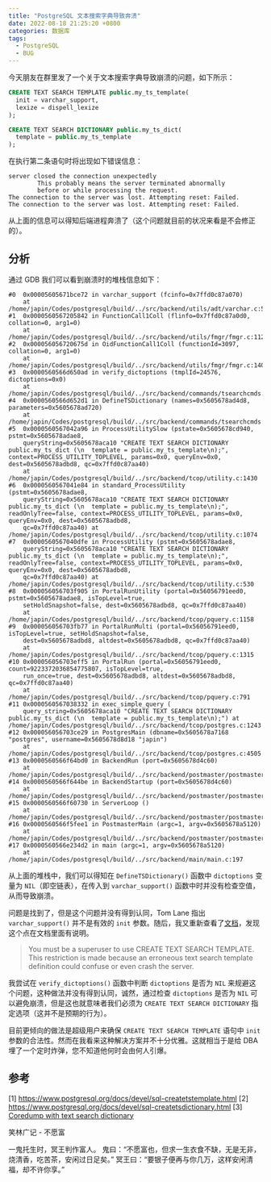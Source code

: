 ```yaml
---
title: "PostgreSQL 文本搜索字典导致奔溃"
date: 2022-08-18 21:25:20 +0800
categories: 数据库
tags:
  - PostgreSQL
  - BUG
---
```


今天朋友在群里发了一个关于文本搜索字典导致崩溃的问题，如下所示：

```sql
CREATE TEXT SEARCH TEMPLATE public.my_ts_template(
  init = varchar_support,
  lexize = dispell_lexize
);

CREATE TEXT SEARCH DICTIONARY public.my_ts_dict(
  template = public.my_ts_template
);
```

在执行第二条语句时将出现如下错误信息：

```
server closed the connection unexpectedly
        This probably means the server terminated abnormally
        before or while processing the request.
The connection to the server was lost. Attempting reset: Failed.
The connection to the server was lost. Attempting reset: Failed.
```

从上面的信息可以得知后端进程奔溃了（这个问题就目前的状况来看是不会修正的）。

<!--more-->

## 分析

通过 GDB 我们可以看到崩溃时的堆栈信息如下：

```
#0  0x00005605671bce72 in varchar_support (fcinfo=0x7ffd0c87a070)
    at /home/japin/Codes/postgresql/build/../src/backend/utils/adt/varchar.c:565
#1  0x0000560567205842 in FunctionCall1Coll (flinfo=0x7ffd0c87a0d0, collation=0, arg1=0)
    at /home/japin/Codes/postgresql/build/../src/backend/utils/fmgr/fmgr.c:1124
#2  0x000056056720675d in OidFunctionCall1Coll (functionId=3097, collation=0, arg1=0)
    at /home/japin/Codes/postgresql/build/../src/backend/utils/fmgr/fmgr.c:1402
#3  0x0000560566d650ad in verify_dictoptions (tmplId=24576, dictoptions=0x0)
    at /home/japin/Codes/postgresql/build/../src/backend/commands/tsearchcmds.c:381
#4  0x0000560566d652d1 in DefineTSDictionary (names=0x5605678ad4d8, parameters=0x5605678ad720)
    at /home/japin/Codes/postgresql/build/../src/backend/commands/tsearchcmds.c:442
#5  0x0000560567042a96 in ProcessUtilitySlow (pstate=0x5605678cd940, pstmt=0x5605678adae8,
    queryString=0x5605678aca10 "CREATE TEXT SEARCH DICTIONARY public.my_ts_dict (\n  template = public.my_ts_template\n);", context=PROCESS_UTILITY_TOPLEVEL, params=0x0, queryEnv=0x0, dest=0x5605678adbd8, qc=0x7ffd0c87aa40)
    at /home/japin/Codes/postgresql/build/../src/backend/tcop/utility.c:1430
#6  0x0000560567041e84 in standard_ProcessUtility (pstmt=0x5605678adae8,
    queryString=0x5605678aca10 "CREATE TEXT SEARCH DICTIONARY public.my_ts_dict (\n  template = public.my_ts_template\n);", readOnlyTree=false, context=PROCESS_UTILITY_TOPLEVEL, params=0x0, queryEnv=0x0, dest=0x5605678adbd8,
    qc=0x7ffd0c87aa40) at /home/japin/Codes/postgresql/build/../src/backend/tcop/utility.c:1074
#7  0x0000560567040dfe in ProcessUtility (pstmt=0x5605678adae8,
    queryString=0x5605678aca10 "CREATE TEXT SEARCH DICTIONARY public.my_ts_dict (\n  template = public.my_ts_template\n);", readOnlyTree=false, context=PROCESS_UTILITY_TOPLEVEL, params=0x0, queryEnv=0x0, dest=0x5605678adbd8,
    qc=0x7ffd0c87aa40) at /home/japin/Codes/postgresql/build/../src/backend/tcop/utility.c:530
#8  0x000056056703f905 in PortalRunUtility (portal=0x56056791eed0, pstmt=0x5605678adae8, isTopLevel=true,
    setHoldSnapshot=false, dest=0x5605678adbd8, qc=0x7ffd0c87aa40)
    at /home/japin/Codes/postgresql/build/../src/backend/tcop/pquery.c:1158
#9  0x000056056703fb77 in PortalRunMulti (portal=0x56056791eed0, isTopLevel=true, setHoldSnapshot=false,
    dest=0x5605678adbd8, altdest=0x5605678adbd8, qc=0x7ffd0c87aa40)
    at /home/japin/Codes/postgresql/build/../src/backend/tcop/pquery.c:1315
#10 0x000056056703eff5 in PortalRun (portal=0x56056791eed0, count=9223372036854775807, isTopLevel=true,
    run_once=true, dest=0x5605678adbd8, altdest=0x5605678adbd8, qc=0x7ffd0c87aa40)
    at /home/japin/Codes/postgresql/build/../src/backend/tcop/pquery.c:791
#11 0x0000560567038332 in exec_simple_query (
    query_string=0x5605678aca10 "CREATE TEXT SEARCH DICTIONARY public.my_ts_dict (\n  template = public.my_ts_template\n);") at /home/japin/Codes/postgresql/build/../src/backend/tcop/postgres.c:1243
#12 0x000056056703ce29 in PostgresMain (dbname=0x5605678a7168 "postgres", username=0x5605678d8d18 "japin")
    at /home/japin/Codes/postgresql/build/../src/backend/tcop/postgres.c:4505
#13 0x0000560566f64bd0 in BackendRun (port=0x5605678d4c60)
    at /home/japin/Codes/postgresql/build/../src/backend/postmaster/postmaster.c:4491
#14 0x0000560566f644be in BackendStartup (port=0x5605678d4c60)
    at /home/japin/Codes/postgresql/build/../src/backend/postmaster/postmaster.c:4219
#15 0x0000560566f60730 in ServerLoop ()
    at /home/japin/Codes/postgresql/build/../src/backend/postmaster/postmaster.c:1809
#16 0x0000560566f5fee1 in PostmasterMain (argc=1, argv=0x5605678a5120)
    at /home/japin/Codes/postgresql/build/../src/backend/postmaster/postmaster.c:1481
#17 0x0000560566e234d2 in main (argc=1, argv=0x5605678a5120)
    at /home/japin/Codes/postgresql/build/../src/backend/main/main.c:197
```

从上面的堆栈中，我们可以得知在 `DefineTSDictionary()` 函数中 `dictoptions` 变量为 `NIL`（即空链表），在传入到 `varchar_support()` 函数中时并没有检查空值，从而导致崩溃。

问题是找到了，但是这个问题并没有得到认同，Tom Lane 指出 `varchar_support()` 并不是有效的 `init` 参数。随后，我又重新查看了[文档](https://www.postgresql.org/docs/devel/sql-createtstemplate.html)，发现这个点在文档里面有说明。

> You must be a superuser to use CREATE TEXT SEARCH TEMPLATE. This restriction is made because an erroneous text search template definition could confuse or even crash the server.

我尝试在 `verify_dictoptions()` 函数中判断 `dictoptions` 是否为 `NIL` 来规避这个问题，这种做法并没有得到认同，诚然，通过检查 `dictoptions` 是否为 `NIL` 可以避免崩溃，但是这也就意味者我们必须为 `CREATE TEXT SEARCH DICTIONARY` 指定选项（这并不是预期的行为）。

目前更倾向的做法是超级用户来确保 `CREATE TEXT SEARCH TEMPLATE` 语句中 `init` 参数的合法性。然而在我看来这种解决方案并不十分优雅。这就相当于是给 DBA 埋了一个定时炸弹，您不知道他何时会由何人引爆。

## 参考

[1] https://www.postgresql.org/docs/devel/sql-createtstemplate.html
[2] https://www.postgresql.org/docs/devel/sql-createtsdictionary.html
[3] [Coredump with text search dictionary](https://www.postgresql.org/message-id/MEYP282MB16690107AAF04EBB3B9AADD8B6629@MEYP282MB1669.AUSP282.PROD.OUTLOOK.COM)

<div class="just-for-fun">
笑林广记 - 不愿富

一鬼托生时，冥王判作富人。
鬼曰：“不愿富也，但求一生衣食不缺，无是无非，烧清香，吃苦茶，安闲过日足矣。”
冥王曰：“要银子便再与你几万，这样安闲清福，却不许你享。”
</div>
